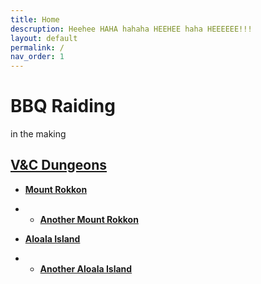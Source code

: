 ```yaml
---
title: Home
descruption: Heehee HAHA hahaha HEEHEE haha HEEEEEE!!!
layout: default
permalink: /
nav_order: 1
---
```

# BBQ Raiding
in the making

## [V&C Dungeons](/v&c/README.md)
- [**Mount Rokkon**](/v&c/amr/README.md)
- - [**Another Mount Rokkon**](/v&c/amr/README.md)

- [**Aloala Island**](/v&c/aai/README.md)
- - [**Another Aloala Island**](/v&c/aai/README.md)

